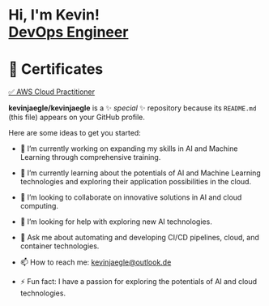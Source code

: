 <h1>Hi, I'm Kevin! <br/><a href="https://github.com/kevinjaegle">DevOps Engineer</a></h1>

<h1>📜 Certificates</h1>
<a href="https://github.com/kevinjaegle/kevinjaegle/assets/95292087/cc355990-0ecb-43b6-82ea-c20cc6c880a1">✅ AWS Cloud Practitioner</a>


**kevinjaegle/kevinjaegle** is a ✨ _special_ ✨ repository because its `README.md` (this file) appears on your GitHub profile.

Here are some ideas to get you started:

- 🔭 I’m currently working on expanding my skills in AI and Machine Learning through comprehensive training.
- 🌱 I’m currently learning about the potentials of AI and Machine Learning technologies and exploring their application possibilities in the cloud.

- 👯 I’m looking to collaborate on innovative solutions in AI and cloud computing.
- 🤔 I’m looking for help with exploring new AI technologies.
- 💬 Ask me about automating and developing CI/CD pipelines, cloud, and container technologies.
- 📫 How to reach me: kevinjaegle@outlook.de
- ⚡ Fun fact: I have a passion for exploring the potentials of AI and cloud technologies.

